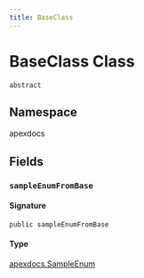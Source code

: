 ```yaml
---
title: BaseClass
---
```


# BaseClass Class
`abstract`

## Namespace
apexdocs

## Fields
### `sampleEnumFromBase`

#### Signature
```apex
public sampleEnumFromBase
```

#### Type
[apexdocs.SampleEnum](../Sample-Enums/apexdocs.SampleEnum.md)